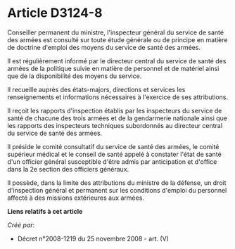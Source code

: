 # Article D3124-8

Conseiller permanent du ministre, l'inspecteur général du service de santé des armées est consulté sur toute étude générale
ou de principe en matière de doctrine d'emploi des moyens du service de santé des armées.

Il est régulièrement informé par le directeur central du service de santé des armées de la politique suivie en matière de
personnel et de matériel ainsi que de la disponibilité des moyens du service.

Il recueille auprès des états-majors, directions et services les renseignements et informations nécessaires à l'exercice de
ses attributions.

Il reçoit les rapports d'inspection établis par les inspecteurs du service de santé de chacune des trois armées et de la
gendarmerie nationale ainsi que les rapports des inspecteurs techniques subordonnés au directeur central du service de santé
des armées.

Il préside le comité consultatif du service de santé des armées, le comité supérieur médical et le conseil de santé appelé à
constater l'état de santé d'un officier général susceptible d'être admis par anticipation et d'office dans la 2e section des
officiers généraux.

Il possède, dans la limite des attributions du ministre de la défense, un droit d'inspection général et permanent sur les
conditions d'emploi du personnel affecté à des missions extérieures aux armées.

**Liens relatifs à cet article**

_Créé par_:

  - Décret n°2008-1219 du 25 novembre 2008 - art. (V)
